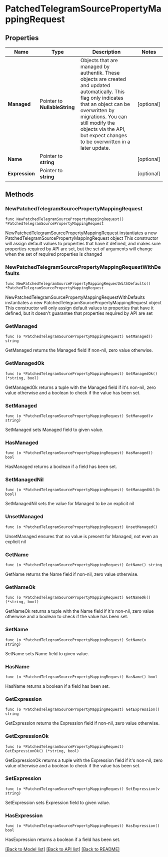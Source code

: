# PatchedTelegramSourcePropertyMappingRequest

## Properties

Name | Type | Description | Notes
------------ | ------------- | ------------- | -------------
**Managed** | Pointer to **NullableString** | Objects that are managed by authentik. These objects are created and updated automatically. This flag only indicates that an object can be overwritten by migrations. You can still modify the objects via the API, but expect changes to be overwritten in a later update. | [optional] 
**Name** | Pointer to **string** |  | [optional] 
**Expression** | Pointer to **string** |  | [optional] 

## Methods

### NewPatchedTelegramSourcePropertyMappingRequest

`func NewPatchedTelegramSourcePropertyMappingRequest() *PatchedTelegramSourcePropertyMappingRequest`

NewPatchedTelegramSourcePropertyMappingRequest instantiates a new PatchedTelegramSourcePropertyMappingRequest object
This constructor will assign default values to properties that have it defined,
and makes sure properties required by API are set, but the set of arguments
will change when the set of required properties is changed

### NewPatchedTelegramSourcePropertyMappingRequestWithDefaults

`func NewPatchedTelegramSourcePropertyMappingRequestWithDefaults() *PatchedTelegramSourcePropertyMappingRequest`

NewPatchedTelegramSourcePropertyMappingRequestWithDefaults instantiates a new PatchedTelegramSourcePropertyMappingRequest object
This constructor will only assign default values to properties that have it defined,
but it doesn't guarantee that properties required by API are set

### GetManaged

`func (o *PatchedTelegramSourcePropertyMappingRequest) GetManaged() string`

GetManaged returns the Managed field if non-nil, zero value otherwise.

### GetManagedOk

`func (o *PatchedTelegramSourcePropertyMappingRequest) GetManagedOk() (*string, bool)`

GetManagedOk returns a tuple with the Managed field if it's non-nil, zero value otherwise
and a boolean to check if the value has been set.

### SetManaged

`func (o *PatchedTelegramSourcePropertyMappingRequest) SetManaged(v string)`

SetManaged sets Managed field to given value.

### HasManaged

`func (o *PatchedTelegramSourcePropertyMappingRequest) HasManaged() bool`

HasManaged returns a boolean if a field has been set.

### SetManagedNil

`func (o *PatchedTelegramSourcePropertyMappingRequest) SetManagedNil(b bool)`

 SetManagedNil sets the value for Managed to be an explicit nil

### UnsetManaged
`func (o *PatchedTelegramSourcePropertyMappingRequest) UnsetManaged()`

UnsetManaged ensures that no value is present for Managed, not even an explicit nil
### GetName

`func (o *PatchedTelegramSourcePropertyMappingRequest) GetName() string`

GetName returns the Name field if non-nil, zero value otherwise.

### GetNameOk

`func (o *PatchedTelegramSourcePropertyMappingRequest) GetNameOk() (*string, bool)`

GetNameOk returns a tuple with the Name field if it's non-nil, zero value otherwise
and a boolean to check if the value has been set.

### SetName

`func (o *PatchedTelegramSourcePropertyMappingRequest) SetName(v string)`

SetName sets Name field to given value.

### HasName

`func (o *PatchedTelegramSourcePropertyMappingRequest) HasName() bool`

HasName returns a boolean if a field has been set.

### GetExpression

`func (o *PatchedTelegramSourcePropertyMappingRequest) GetExpression() string`

GetExpression returns the Expression field if non-nil, zero value otherwise.

### GetExpressionOk

`func (o *PatchedTelegramSourcePropertyMappingRequest) GetExpressionOk() (*string, bool)`

GetExpressionOk returns a tuple with the Expression field if it's non-nil, zero value otherwise
and a boolean to check if the value has been set.

### SetExpression

`func (o *PatchedTelegramSourcePropertyMappingRequest) SetExpression(v string)`

SetExpression sets Expression field to given value.

### HasExpression

`func (o *PatchedTelegramSourcePropertyMappingRequest) HasExpression() bool`

HasExpression returns a boolean if a field has been set.


[[Back to Model list]](../README.md#documentation-for-models) [[Back to API list]](../README.md#documentation-for-api-endpoints) [[Back to README]](../README.md)


